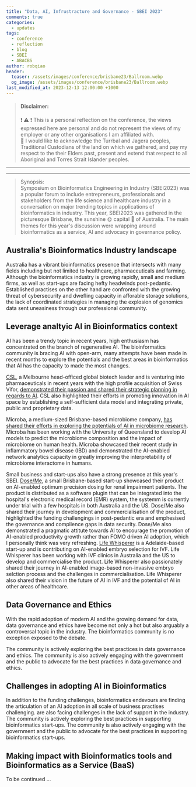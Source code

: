```yaml
---
title: "Data, AI, Infrustracture and Governance - SBEI 2023"
comments: true
categories:
  - updates
tags:
  - conference
  - reflection
  - blog
  - SBEI
  - ABACBS
author: robqiao
header:
  teaser: /assets/images/conference/brisbane23/Ballroom.webp
  og_image: /assets/images/conference/brisbane23/Ballroom.webp
last_modified_at: 2023-12-13 12:00:00 +1000
---
```

> #### __Disclaimer__:
> :exclamation: :warning: :exclamation: This is a personal reflection on the conference, the views expressed here are personal and do not represent the views of my employer or any other organisations I am affiliated with.\
> :open_hands: I would like to acknowledge the Turrbal and Jagera peoples, Traditional Custodians of the land on which we gathered, and pay my respect to the their Elders past, present and extend that respect to all Aboriginal and Torres Strait Islander peoples.

---
---

> Synopsis:\
> Symposium on Bioinformatics Engineering in Industry (SBEI2023) was a popular forum to include entrepreneurs, professionals and stakeholders from the life science and healthcare industry in a conversation on major trending topics in applications of bioinformatics in industry. This year, SBEI2023 was gathered in the picturesque Brisbane, the sunshine :sun_with_face: capital :ocean: of Australia. The main themes for this year's discussion were wrapping around bioinformatics as a service, AI and advocacy in governance policy.

## Australia's Bioinformatics Industry landscape
Australia has a vibrant bioinformatics presence that intersects with many fields including but not limited to healthcare, pharmaceuticals and farming. Although the bioinformatics industry is growing rapidly, small and medium firms, as well as start-ups are facing hefty headwinds post-pedantic. Established practises on the other hand are confronted with the growing threat of cybersecurity and dwefling capacity in afforable storage solutions, the lack of coordinated strategies in managing the explosion of genomics data sent uneasiness through our professional community.

## Leverage analtyic AI in Bioinformatics context
AI has been a trendy topic in recent years, high enthusiasm has concentrated on the branch of regenerative AI. The bioinformatics community is bracing AI with open-arm, many attempts have been made in recent months to explore the potentials and the best areas in bioinformatics that AI has the capacity to made the most changes.

[CSL](https://www.csl.com/), a Melbourne head-officed global biotech leader and is venturing into pharmaceuticals in recent years with the high profile acquisition of Swiss Vifor, [demonstrated their passion and shared their strategic planning in regards to AI](https://www.csl.com/we-are-csl/vita-original-stories/2020/artificial-intelligence-at-csl). CSL also highlighted their efforts in promoting innovation in AI space by establishing a self-sufficient data model and integrating private, public and proprietary data.

Microba, a medium-sized Brisbane-based microbiome company, [has shared their efforts in exploring the potentials of AI in microbiome research](https://microba.com/au/ai-and-the-microbiome/). Microba has been working with the University of Queensland to develop AI models to predict the microbiome composition and the impact of microbiome on human health. Microba showcased their recent study in inflammatory bowel disease (IBD) and demonstrated the AI-enabled network analytics capacity in greatly improving the interpretability of microbiome interactome in humans.

Small business and start-ups also have a strong presence at this year's SBEI. [Dose/Me](https://doseme-rx.com/about/our-story), a small Brisbane-based start-up showcased their product on AI-enabled optimum precision dosing for renal impairment patients. The product is distributed as a software plugin that can be integrated into the hospital's electronic medical record (EMR) system, the systemm is currently under trial with a few hospitals in both Australia and the US. Dose/Me also shared their journey in development and commercialisation of the product, highlighted the funding challengings in post-pedantic era and emphesised the governance and complience gaps in data security. Dose/Me also demonstrated a pragmatic attitute towards AI to encourage the promotion of AI-enabled productivity growth rather than FOMO driven AI adoption, which I personally think was very refreshing. [Life Whisperer](https://www.lifewhisperer.com/) is a Adelaide-based start-up and is contributing on AI-enabled embryo selection for IVF. Life Whisperer has been working with IVF clinics in Australia and the US to develop and commercialise the product. Life Whisperer also passionately shared their journey in AI-enabled image-based non-invasive embryo selction process and the challenges in commercialisation. Life Whisperer also shared their vision in the future of AI in IVF and the potential of AI in other areas of healthcare.

## Data Governance and Ethics
With the rapid adoption of modern AI and the growing demand for data, data governance and ethics have become not only a hot but also arguably a controversal topic in the industry. The bioinformatics community is no exception exposed to the debate.

The community is actively exploring the best practices in data governance and ethics. The community is also actively engaging with the government and the public to advocate for the best practices in data governance and ethics.

## Challenges in adopting AI in Bioinformatics
In addition to the funding challenges, bioinformatics endevours are finding the articulation of an AI adoption in all scale of business practises challenging.  are also facing challenges in the 
lack of support in the industry. The community is actively exploring the best practices in supporting bioinformatics start-ups. The community is also actively engaging with the government and the public to advocate for the best practices in supporting bioinformatics start-ups.

## Making impact with Bioinformatics tools and Bioinformatics as a Service (BaaS)


To be continued ...